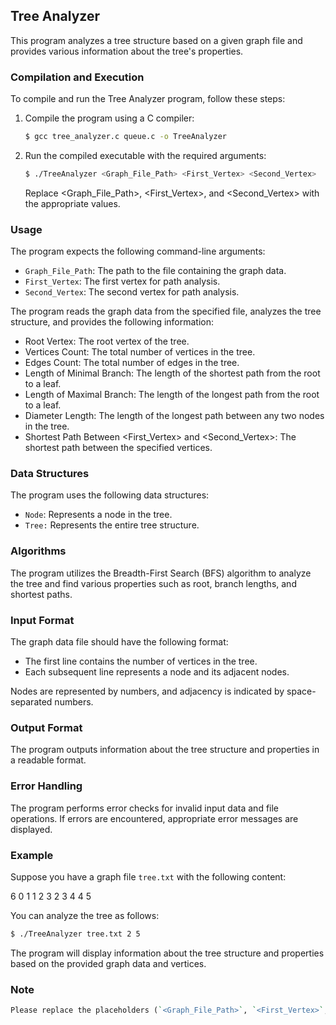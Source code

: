## Tree Analyzer

This program analyzes a tree structure based on a given graph file and provides various information about the tree's properties.

### Compilation and Execution

To compile and run the Tree Analyzer program, follow these steps:

1. Compile the program using a C compiler:
   ```bash
   $ gcc tree_analyzer.c queue.c -o TreeAnalyzer
   ```
2. Run the compiled executable with the required arguments:
   ```bash
   $ ./TreeAnalyzer <Graph_File_Path> <First_Vertex> <Second_Vertex>
   ```
   Replace <Graph_File_Path>, <First_Vertex>, and <Second_Vertex> with the appropriate values.

### Usage

The program expects the following command-line arguments:

- `Graph_File_Path`: The path to the file containing the graph data.
- `First_Vertex`: The first vertex for path analysis.
- `Second_Vertex`: The second vertex for path analysis.

The program reads the graph data from the specified file, analyzes the tree structure, and provides the following information:

- Root Vertex: The root vertex of the tree.
- Vertices Count: The total number of vertices in the tree.
- Edges Count: The total number of edges in the tree.
- Length of Minimal Branch: The length of the shortest path from the root to a leaf.
- Length of Maximal Branch: The length of the longest path from the root to a leaf.
- Diameter Length: The length of the longest path between any two nodes in the tree.
- Shortest Path Between <First_Vertex> and <Second_Vertex>: The shortest path between the specified vertices.

### Data Structures

The program uses the following data structures:

- `Node`: Represents a node in the tree.
- `Tree:` Represents the entire tree structure.

### Algorithms

The program utilizes the Breadth-First Search (BFS) algorithm to analyze the tree and find various properties such as root, branch lengths, and shortest paths.

### Input Format

The graph data file should have the following format:

- The first line contains the number of vertices in the tree.
- Each subsequent line represents a node and its adjacent nodes.

Nodes are represented by numbers, and adjacency is indicated by space-separated numbers.

### Output Format

The program outputs information about the tree structure and properties in a readable format.

### Error Handling

The program performs error checks for invalid input data and file operations. If errors are encountered, appropriate error messages are displayed.

### Example

Suppose you have a graph file `tree.txt` with the following content:

6
0 1
1 2 3
2
3 4
4 5

You can analyze the tree as follows:
```bash
$ ./TreeAnalyzer tree.txt 2 5
```

The program will display information about the tree structure and properties based on the provided graph data and vertices.

### Note

```perl
Please replace the placeholders (`<Graph_File_Path>`, `<First_Vertex>`, and `<Second_Vertex>`) with actual values when using the program. Also, note that the example graph data provided in the documentation (`tree.txt`) is for illustration purposes; you should use your own graph data when running the program.
```
